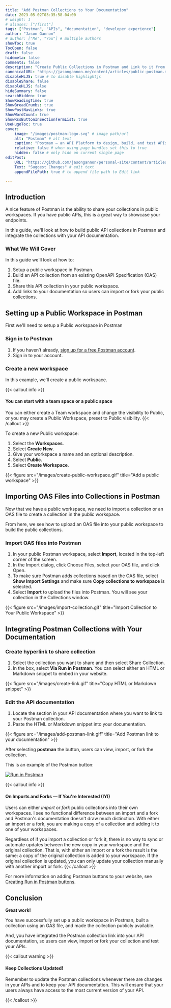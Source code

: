 ```yaml
---
title: "Add Postman Collections to Your Documentation"
date: 2023-05-02T03:35:58-04:00
# weight: 1
# aliases: ["/first"]
tags: ["Postman", "APIs", "documentation", "developer experience"]
author: "Jason Gannon"
# author: ["Me", "You"] # multiple authors
showToc: true
TocOpen: false
draft: false
hidemeta: false
comments: false
description: "Create Public Collections in Postman and Link to it from Your Developer Documentation"
canonicalURL: "https://jasongannon.me/content/articles/public-postman.md"
disableHLJS: true # to disable highlightjs
disableShare: false
disableHLJS: false
hideSummary: false
searchHidden: true
ShowReadingTime: true
ShowBreadCrumbs: true
ShowPostNavLinks: true
ShowWordCount: true
ShowRssButtonInSectionTermList: true
UseHugoToc: true
cover:
    image: "/images/postman-logo.svg" # image path/url
    alt: "Postman" # alt text
    caption: "Postman — an API Platform to design, build, and test APIs" # display caption under cover
    relative: false # when using page bundles set this to true
    hidden: false # only hide on current single page
editPost:
    URL: "https://github.com/jasongannon/personal-site/content/articles/public-postman.md"
    Text: "Suggest Changes" # edit text
    appendFilePath: true # to append file path to Edit link

---
```

## Introduction

A nice feature of Postman is the ability to share your collections in public workspaces. If you have public APIs, this is a great way to showcase your endpoints. 

In this guide, we'll look at how to build public API collections in Postman and integrate the collections with your API documentation.

### What We Will Cover

In this guide we'll look at how to:
 
1. Setup a public workspace in Postman. 
2. Build an API collection from an existing OpenAPI Specification (OAS) file.
3. Share this API collection in your public workspace.
4. Add links to your documentation so users can import or fork your public collections.

## Setting up a Public Workspace in Postman

First we'll need to setup a Public workspace in Postman

### Sign in to Postman

1. If you haven’t already, [sign up for a free Postman account](https://www.postman.com/postman-account/).
2. Sign in to your account.

### Create a new workspace

In this example, we'll create a public workspace.

{{< callout info >}}

#### You can start with a team space or a public space

You can either create a Team workspace and change the visibility to Public, or you may create a Public Workspace, preset to Public visibility. 
{{< /callout >}}


To create a new Public workspace:

1. Select the **Workspaces**.
2. Select **Create New**.
3. Give your workspace a name and an optional description.
4. Select **Public**.
5. Select **Create Workspace**.

{{< figure src="/images/create-public-workspace.gif" title="Add a public workspace" >}}

## Importing OAS Files into Collections in Postman

Now that we have a public workspace, we need to import a collection or an OAS file to create a collection in the public workspace. 

From here, we see how to upload an OAS file into your public workspace to build the public collections.

### Import OAS files into Postman

1. In your public Postman workspace, select **Import**, located in the top-left corner of the screen.
2. In the Import dialog, click Choose Files,  select your OAS file, and click Open.
3. To make sure Postman adds collections based on the OAS file, select **Show Import Settings** and make sure **Copy collections to workspace** is selected.
4. Select **Import** to upload the files into Postman. You will see your collection in the Collections window.

{{< figure src="/images/import-collection.gif" title="Import Collection to Your Public Workspace" >}}

## Integrating Postman Collections with Your Documentation

### Create hyperlink to share collection

1. Select the collection you want to share and then select Share Collection.
2. In the box, select **Via Run in Postman**. You can select either an HTML or Markdown snippet to embed in your website.

{{< figure src="/images/create-link.gif" title="Copy HTML or Markdown snippet" >}}

### Edit the API documentation

1. Locate the section in your API documentation where you want to link to your Postman collection.
2. Paste the HTML or Markdown snippet into your documentation.

{{< figure src="/images/add-postman-link.gif" title="Add Postman link to your documentation" >}}

After selecting **postman** the button, users can view, import, or fork the collection.

This is an example of the Postman button:

[![Run in Postman](https://run.pstmn.io/button.svg)](https://god.gw.postman.com/run-collection/27195503-915c15ac-955a-4ea5-a906-5763531e0901?action=collection%2Ffork&collection-url=entityId%3D27195503-915c15ac-955a-4ea5-a906-5763531e0901%26entityType%3Dcollection%26workspaceId%3D2ad2a275-88f1-48e0-9000-31f94a6ec50b)

{{< callout info >}}

#### On Imports and Forks — If You're Interested (IYI)

Users can either _import_ or _fork_ public collections into their own workspaces. I see no functional difference between an import and a fork and Postman's documentation doesn't draw much distinction. With either an import or a fork, you are making a copy of a collection and adding it to one of your workspaces.

Regardless of if you import a collection or fork it, there is no way to sync or automate updates between the new copy in your workspace and the original collection. That is, with either an import or a fork the result is the same: a copy of the original collection is added to your workspace. If the original collection is updated, you can only update your collection manually with another import or fork.
{{< /callout >}}

For more information on adding Postman buttons to your website, see [Creating Run in Postman buttons](https://learning.postman.com/docs/publishing-your-api/run-in-postman/creating-run-button/#creating-a-run-in-postman-button).

## Conclusion

**Great work!**

You have successfully set up a public workspace in Postman, built a collection using an OAS file, and made the collection publicly available. 

And, you have integrated the Postman collection link into your API documentation, so users can view, import or fork your collection and test your APIs.

{{< callout warning >}}

#### Keep Collections Updated!

Remember to update the Postman collections whenever there are changes in your APIs and to keep your API documentation. This will ensure that your users always have access to the most current version of your API.

{{< /callout >}}